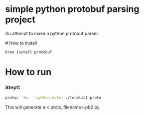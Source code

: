 # simple python protobuf parsing project
An attempt to make a python protobuf parser. 

# How to install 
```bash
brew install protobuf
```


# How to run 
### Step1:
```bash
protoc -I=. --python_out=. ./todolist.proto
```
This will generate a <.proto_filename>.pb2.py
